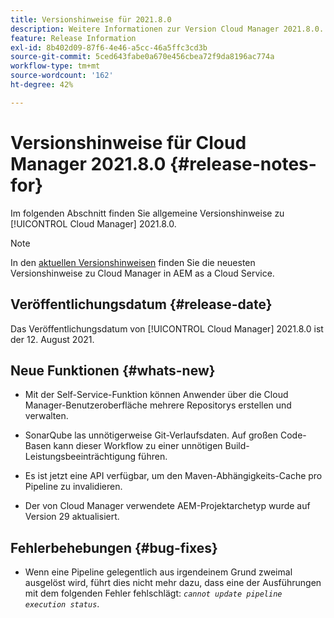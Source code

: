 ```yaml
---
title: Versionshinweise für 2021.8.0
description: Weitere Informationen zur Version Cloud Manager 2021.8.0.
feature: Release Information
exl-id: 8b402d09-87f6-4e46-a5cc-46a5ffc3cd3b
source-git-commit: 5ced643fabe0a670e456cbea72f9da8196ac774a
workflow-type: tm+mt
source-wordcount: '162'
ht-degree: 42%

---
```


# Versionshinweise für Cloud Manager 2021.8.0 {#release-notes-for}

Im folgenden Abschnitt finden Sie allgemeine Versionshinweise zu [!UICONTROL Cloud Manager] 2021.8.0.

>[!NOTE]
>In den [aktuellen Versionshinweisen](https://experienceleague.adobe.com/de/docs/experience-manager-cloud-service/content/release-notes/cloud-manager/current#getting-access) finden Sie die neuesten Versionshinweise zu Cloud Manager in AEM as a Cloud Service.

## Veröffentlichungsdatum {#release-date}

Das Veröffentlichungsdatum von [!UICONTROL Cloud Manager] 2021.8.0 ist der 12. August 2021.


## Neue Funktionen {#whats-new}

* Mit der Self-Service-Funktion können Anwender über die Cloud Manager-Benutzeroberfläche mehrere Repositorys erstellen und verwalten.

* SonarQube las unnötigerweise Git-Verlaufsdaten. Auf großen Code-Basen kann dieser Workflow zu einer unnötigen Build-Leistungsbeeinträchtigung führen.

* Es ist jetzt eine API verfügbar, um den Maven-Abhängigkeits-Cache pro Pipeline zu invalidieren.

* Der von Cloud Manager verwendete AEM-Projektarchetyp wurde auf Version 29 aktualisiert.

## Fehlerbehebungen {#bug-fixes}

* Wenn eine Pipeline gelegentlich aus irgendeinem Grund zweimal ausgelöst wird, führt dies nicht mehr dazu, dass eine der Ausführungen mit dem folgenden Fehler fehlschlägt: *`cannot update pipeline execution status`*.
